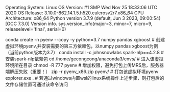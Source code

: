 Operating System: Linux
OS Version: #1 SMP Wed Nov 25 18:33:06 UTC 2020
OS Release: 3.10.0-862.14.1.5.h520.eulerosv2r7.x86_64
CPU Architecture: x86_64
Python version
3.7.9 (default, Jun  3 2023, 09:00:54) 
[GCC 7.3.0]
Version info.
sys.version_info(major=3, minor=7, micro=9, releaselevel='final', serial=0)



conda create -n pyenv --copy -y python=3.7 numpy pandas xgboost  # 创建虚拟环境pyenv,并安装需要的第三方依赖包，以numpy pandas xgboost为例（当前python版本为3.7）
conda install -c johnsnowlabs spark-nlp==4.2.8  # 安装spark-nlp依赖包
cd /home/gecongcong/anaconda3/envs/  # 进入该虚拟环境所在目录
chmod -R 777 pyenv  # 增加权限，避免打包上传MRS后，服务器端解压失败（重要！）
zip -r pyenv_x86.zip pyenv/  # 打包该虚拟环境pyenv
explorer.exe .  # 若通过windows内置wsl的linux系统操作上述步骤，则打包后的文件存储位置可通过该命令访问
